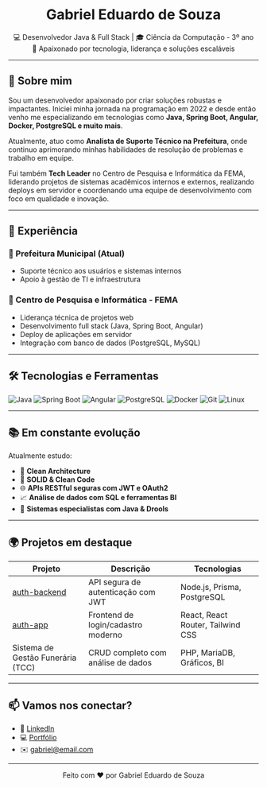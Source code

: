 <h1 align="center">Gabriel Eduardo de Souza</h1>

<p align="center">
  💻 Desenvolvedor Java & Full Stack | 🎓 Ciência da Computação - 3º ano <br/>
  🚀 Apaixonado por tecnologia, liderança e soluções escaláveis
</p>

---

## 👋 Sobre mim

Sou um desenvolvedor apaixonado por criar soluções robustas e impactantes. Iniciei minha jornada na programação em 2022 e desde então venho me especializando em tecnologias como **Java, Spring Boot, Angular, Docker, PostgreSQL e muito mais**.

Atualmente, atuo como **Analista de Suporte Técnico na Prefeitura**, onde continuo aprimorando minhas habilidades de resolução de problemas e trabalho em equipe.

Fui também **Tech Leader** no Centro de Pesquisa e Informática da FEMA, liderando projetos de sistemas acadêmicos internos e externos, realizando deploys em servidor e coordenando uma equipe de desenvolvimento com foco em qualidade e inovação.

---

## 💼 Experiência

### 📌 Prefeitura Municipal (Atual)
- Suporte técnico aos usuários e sistemas internos
- Apoio à gestão de TI e infraestrutura

### 📌 Centro de Pesquisa e Informática - FEMA
- Liderança técnica de projetos web
- Desenvolvimento full stack (Java, Spring Boot, Angular)
- Deploy de aplicações em servidor
- Integração com banco de dados (PostgreSQL, MySQL)

---

## 🛠️ Tecnologias e Ferramentas

![Java](https://img.shields.io/badge/Java-ED8B00?style=flat-square&logo=java&logoColor=white)
![Spring Boot](https://img.shields.io/badge/Spring_Boot-6DB33F?style=flat-square&logo=spring-boot&logoColor=white)
![Angular](https://img.shields.io/badge/Angular-DD0031?style=flat-square&logo=angular&logoColor=white)
![PostgreSQL](https://img.shields.io/badge/PostgreSQL-4169E1?style=flat-square&logo=postgresql&logoColor=white)
![Docker](https://img.shields.io/badge/Docker-2496ED?style=flat-square&logo=docker&logoColor=white)
![Git](https://img.shields.io/badge/Git-F05032?style=flat-square&logo=git&logoColor=white)
![Linux](https://img.shields.io/badge/Linux-FCC624?style=flat-square&logo=linux&logoColor=black)

---

## 📚 Em constante evolução

Atualmente estudo:

- 🧠 **Clean Architecture**
- 🔎 **SOLID & Clean Code**
- 🌐 **APIs RESTful seguras com JWT e OAuth2**
- 📈 **Análise de dados com SQL e ferramentas BI**
- 🤖 **Sistemas especialistas com Java & Drools**

---

## 🌍 Projetos em destaque

| Projeto | Descrição | Tecnologias |
|--------|-----------|-------------|
| [auth-backend](https://github.com/GabriellSouzaa/auth-backend) | API segura de autenticação com JWT | Node.js, Prisma, PostgreSQL |
| [auth-app](https://github.com/GabriellSouzaa/auth-app) | Frontend de login/cadastro moderno | React, React Router, Tailwind CSS |
| Sistema de Gestão Funerária (TCC) | CRUD completo com análise de dados | PHP, MariaDB, Gráficos, BI |

---

## 📫 Vamos nos conectar?

- 💼 [LinkedIn](https://www.linkedin.com/in/seu-perfil)
- 💻 [Portfólio](https://seuportfolio.com)
- ✉️ gabriel@email.com

---

<p align="center">
  Feito com ❤️ por Gabriel Eduardo de Souza
</p>
